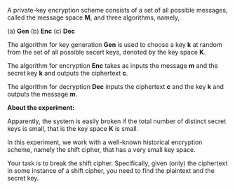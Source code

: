 A private-key encryption scheme consists of a set of all possible messages, called the message space **M**, and three algorithms, namely,

 (a) **Gen**
 (b) **Enc**
 (c) **Dec**

The algorithm for key generation **Gen** is used to choose a key **k** at random from the set of all possible secert keys, denoted by the key space **K**.

The algorithm for encryption **Enc** takes as inputs the message **m** and the secret key **k** and outputs the ciphertext **c**.

The algorithm for decryption **Dec** inputs the ciphertext **c** and the key **k** and outputs the message **m**.

**About the experiment:**

Apparently, the system is easily broken if the total number of distinct secret keys is small, that is the key space **K** is small.

In this experiment, we work with a well-known historical encryption scheme, namely the shift cipher, that has a very small key space.

Your task is to break the shift cipher. Specifically, given (only) the ciphertext in some instance of a shift cipher, you need to find the plaintext and the secret key. 
